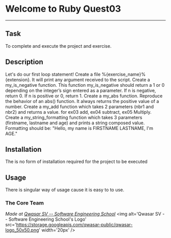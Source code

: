 # Welcome to Ruby Quest03
***

## Task
To complete and execute the project and exercise.

## Description
Let's do our first loop statement! Create a file &percnt;{exercise_name}&percnt;{extension}. It will print any argument received to the script.
Create a my_is_negative function. This function my_is_negative should return a 1 or 0 depending on the integer’s sign entered as a parameter. If n is negative, return 0. If n is positive or 0, return 1.
Create a my_abs function. Reproduce the behavior of an abs() function. It always returns the positive value of a number.
Create a my_add function which takes 2 parameters (nbr1 and nbr2) and returns a value. for ex03 add, ex04 subtract, ex05 Multiply.
Create a my_string_formatting function which takes 3 parameters (firstname, lastname and age) and prints a string composed value. Formatting should be: "Hello, my name is FIRSTNAME LASTNAME, I'm AGE."

## Installation
The is no form of installation required for the project to be executed

## Usage
There is singular way of usage cause it is easy to to use.

### The Core Team


<span><i>Made at <a href='https://qwasar.io'>Qwasar SV -- Software Engineering School</a></i></span>
<span><img alt='Qwasar SV -- Software Engineering School's Logo' src='https://storage.googleapis.com/qwasar-public/qwasar-logo_50x50.png' width='20px' /></span>
